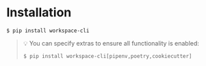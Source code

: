 # Installation

```terminal
$ pip install workspace-cli
```

> 💡 You can specify extras to ensure all functionality is enabled:
> 
> ```terminal
> $ pip install workspace-cli[pipenv,poetry,cookiecutter]
> ```
